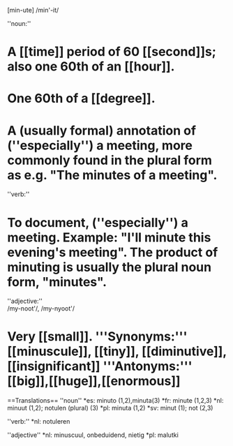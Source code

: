 [min-ute] /min'-it/

''noun:''
# A [[time]] period of 60 [[second]]s; also one 60th of an [[hour]].
# One 60th of a [[degree]].
# A (usually formal) annotation of (''especially'') a meeting, more commonly found in the plural form as e.g. "The minutes of a meeting".

''verb:''
# To document, (''especially'') a meeting. Example: "I'll minute this evening's meeting". The product of minuting is usually the plural noun form, "minutes".

''adjective:''<br>
/my-noot'/, /my-nyoot'/
# Very [[small]]. '''Synonyms:''' [[minuscule]], [[tiny]], [[diminutive]], [[insignificant]] '''Antonyms:''' [[big]],[[huge]],[[enormous]]

==Translations==
''noun''
*es: minuto (1,2),minuta(3)
*fr: minute (1,2,3)
*nl: minuut (1,2); notulen (plural) (3)
*pl: minuta (1,2)
*sv: minut (1); not (2,3)

''verb:''
*nl: notuleren

''adjective''
*nl: minuscuul, onbeduidend, nietig
*pl: malutki